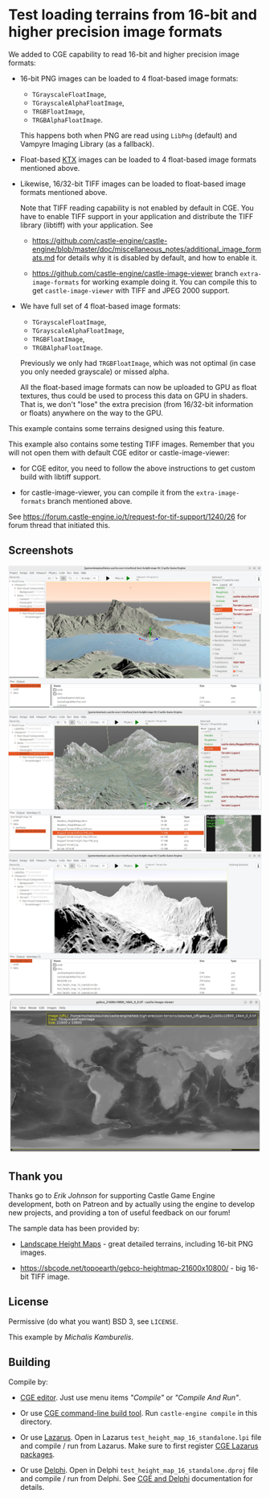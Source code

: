 # Test loading terrains from 16-bit and higher precision image formats

We added to CGE capability to read 16-bit and higher precision image formats:

- 16-bit PNG images can be loaded to 4 float-based image formats:

    - `TGrayscaleFloatImage`,
    - `TGrayscaleAlphaFloatImage`,
    - `TRGBFloatImage`,
    - `TRGBAlphaFloatImage`.

    This happens both when PNG are read using `LibPng` (default) and Vampyre Imaging Library (as a fallback).

- Float-based [KTX](https://castle-engine.io/ktx) images can be loaded to 4 float-based image formats mentioned above.

- Likewise, 16/32-bit TIFF images can be loaded to float-based image formats mentioned above.

    Note that TIFF reading capability is not enabled by default in CGE. You have to enable TIFF support in your application and distribute the TIFF library (libtiff) with your application. See

    - https://github.com/castle-engine/castle-engine/blob/master/doc/miscellaneous_notes/additional_image_formats.md for details why it is disabled by default, and how to enable it.

    - https://github.com/castle-engine/castle-image-viewer branch `extra-image-formats` for working example doing it. You can compile this to get `castle-image-viewer` with TIFF and JPEG 2000 support.

- We have full set of 4 float-based image formats:

    - `TGrayscaleFloatImage`,
    - `TGrayscaleAlphaFloatImage`,
    - `TRGBFloatImage`,
    - `TRGBAlphaFloatImage`.

    Previously we only had `TRGBFloatImage`, which was not optimal (in case you only needed grayscale) or missed alpha.

    All the float-based image formats can now be uploaded to GPU as float textures, thus could be used to process this data on GPU in shaders. That is, we don't "lose" the extra precision (from 16/32-bit information or floats) anywhere on the way to the GPU.

This example contains some terrains designed using this feature.

This example also contains some testing TIFF images. Remember that you will not open them with default CGE editor or castle-image-viewer:

- for CGE editor, you need to follow the above instructions to get custom build with libtiff support.

- for castle-image-viewer, you can compile it from the `extra-image-formats` branch mentioned above.

See https://forum.castle-engine.io/t/request-for-tif-support/1240/26 for forum thread that initiated this.

## Screenshots

![Screenshot with heightmap and diffuse texture - great lakes](screenshot_great_lakes.png)
![Screenshot with heightmap and diffuse texture - rugged terrain](screenshot-with-diffuse.jpeg)
![Screenshot with heightmap](screenshot-no-diffuse.jpeg)
![Huge TIFF in castle-image-viewer](screenshot-image-viewer-tiff.png)

## Thank you

Thanks go to _Erik Johnson_ for supporting Castle Game Engine development, both on Patreon and by actually using the engine to develop new projects, and providing a ton of useful feedback on our forum!

The sample data has been provided by:

- [Landscape Height Maps](https://www.motionforgepictures.com/height-maps/) - great detailed terrains, including 16-bit PNG images.

- https://sbcode.net/topoearth/gebco-heightmap-21600x10800/ - big 16-bit TIFF image.

## License

Permissive (do what you want) BSD 3, see `LICENSE`.

This example by _Michalis Kamburelis_.

## Building

Compile by:

- [CGE editor](https://castle-engine.io/editor). Just use menu items _"Compile"_ or _"Compile And Run"_.

- Or use [CGE command-line build tool](https://castle-engine.io/build_tool). Run `castle-engine compile` in this directory.

- Or use [Lazarus](https://www.lazarus-ide.org/). Open in Lazarus `test_height_map_16_standalone.lpi` file and compile / run from Lazarus. Make sure to first register [CGE Lazarus packages](https://castle-engine.io/lazarus).

- Or use [Delphi](https://www.embarcadero.com/products/Delphi). Open in Delphi `test_height_map_16_standalone.dproj` file and compile / run from Delphi. See [CGE and Delphi](https://castle-engine.io/delphi) documentation for details.